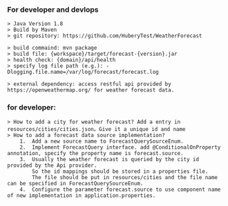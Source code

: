 ### For developer and devlops
    > Java Version 1.8
    > Build by Maven
    > git repository: https://github.com/HuberyTest/WeatherForecast

    > build commaind: mvn package
    > build file: {workspace}/target/forecast-{version}.jar
    > health check: {domain}/api/health
    > specify log file path (e.g.): -Dlogging.file.name=/var/log/forecast/forecast.log

    > external dependency: access restful api provided by https://openweathermap.org/ for weather forecast data.

### for developer:
    > How to add a city for weather forecast? Add a entry in resources/cities/cities.json。Give it a unique id and name
    > How to add a forecast data source implementation? 
        1.  Add a new source name to ForecastQuerySourceEnum. 
        2.  Implement ForecastQuery interface. add @ConditionalOnProperty annotation, specify the property name is forecast.source.
        3.  Usually the weather forecast is queried by the city id provided by the Api provider. 
            So the id mappings should be stored in a properties file.
            The file should be put in resources/cities and the file name can be specified in ForecastQuerySourceEnum.
        4.  Configure the parameter forecast.source to use component name of new implementation in application.properties.
